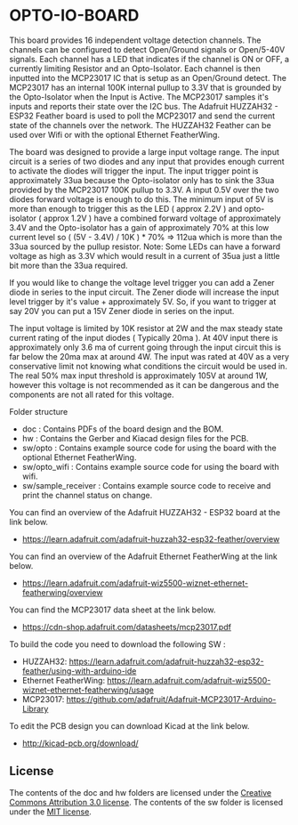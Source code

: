 # OPTO-IO-BOARD

This board provides 16 independent voltage detection channels.  The channels can be configured to detect Open/Ground signals or Open/5-40V signals.  Each channel has a LED that indicates if the channel is ON or OFF, a currently limiting Resistor and an Opto-Isolator.  Each channel is then inputted into the MCP23017 IC that is setup as an Open/Ground detect.  The MCP23017 has an internal 100K internal pullup to 3.3V that is grounded by the Opto-Isolator when the Input is Active.  The MCP23017 samples it's inputs and reports their state over the I2C bus.  The Adafruit HUZZAH32 - ESP32 Feather board is used to poll the MCP23017 and send the current state of the channels over the network.  The HUZZAH32 Feather can be used over Wifi or with the optional Ethernet FeatherWing.

The board was designed to provide a large input voltage range.  The input circuit is a series of two diodes and any input that provides enough current to activate the diodes will trigger the input.  The input trigger point is approximately 33ua because the Opto-isolator only has to sink the 33ua provided by the MCP23017 100K pullup to 3.3V.  A input 0.5V over the two diodes forward voltage is enough to do this.  The minimum input of 5V is more than enough to trigger this as the LED ( approx 2.2V ) and opto-isolator ( approx 1.2V ) have a combined forward voltage of approximately 3.4V and the Opto-isolator has a gain of approximately 70% at this low current level so ( (5V - 3.4V) / 10K ) * 70% => 112ua which is more than the 33ua sourced by the pullup resistor.  Note: Some LEDs can have a forward voltage as high as 3.3V which would result in a current of 35ua just a little bit more than the 33ua required.

If you would like to change the voltage level trigger you can add a Zener diode in series to the input circuit.  The Zener diode will increase the input level trigger by it's value + approximately 5V.  So, if you want to trigger at say 20V you can put a 15V Zener diode in series on the input.

The input voltage is limited by 10K resistor at 2W and the max steady state current rating of the input diodes ( Typically 20ma ).  At 40V input there is approximately only 3.6 ma of current going through the input circuit this is far below the 20ma max at around 4W.  The input was rated at 40V as a very conservative limit not knowing what conditions the circuit would be used in.  The real 50% max input threshold is approximately 105V at around 1W, however this voltage is not recommended as it can be dangerous and the components are not all rated for this voltage.


Folder structure
- doc                : Contains PDFs of the board design and the BOM.
- hw                 : Contains the Gerber and Kiacad design files for the PCB.
- sw/opto            : Contains example source code for using the board with the optional Ethernet FeatherWing.
- sw/opto_wifi       : Contains example source code for using the board with wifi.
- sw/sample_receiver : Contains example source code to receive and print the channel status on change.


You can find an overview of the Adafruit HUZZAH32 - ESP32 board at the link below.
- https://learn.adafruit.com/adafruit-huzzah32-esp32-feather/overview

You can find an overview of the Adafruit Ethernet FeatherWing at the link below.
- https://learn.adafruit.com/adafruit-wiz5500-wiznet-ethernet-featherwing/overview

You can find the MCP23017 data sheet at the link below.
- https://cdn-shop.adafruit.com/datasheets/mcp23017.pdf


To build the code you need to download the following SW :
- HUZZAH32: https://learn.adafruit.com/adafruit-huzzah32-esp32-feather/using-with-arduino-ide
- Ethernet FeatherWing: https://learn.adafruit.com/adafruit-wiz5500-wiznet-ethernet-featherwing/usage
- MCP23017: https://github.com/adafruit/Adafruit-MCP23017-Arduino-Library

To edit the PCB design you can download Kicad at the link below.
- http://kicad-pcb.org/download/


## License
The contents of the doc and hw folders are licensed under the [Creative Commons Attribution 3.0 license](http://creativecommons.org/licenses/by/3.0/us/deed.en_US).
The contents of the sw folder is licensed under the [MIT license](http://opensource.org/licenses/mit-license.php).

